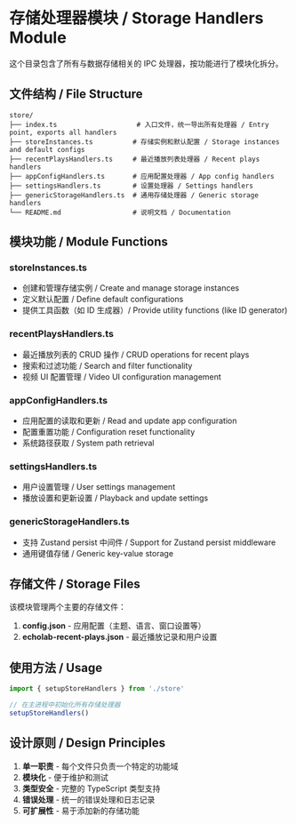 # 存储处理器模块 / Storage Handlers Module

这个目录包含了所有与数据存储相关的 IPC 处理器，按功能进行了模块化拆分。

## 文件结构 / File Structure

```
store/
├── index.ts                    # 入口文件，统一导出所有处理器 / Entry point, exports all handlers
├── storeInstances.ts          # 存储实例和默认配置 / Storage instances and default configs
├── recentPlaysHandlers.ts     # 最近播放列表处理器 / Recent plays handlers
├── appConfigHandlers.ts       # 应用配置处理器 / App config handlers
├── settingsHandlers.ts        # 设置处理器 / Settings handlers
├── genericStorageHandlers.ts  # 通用存储处理器 / Generic storage handlers
└── README.md                  # 说明文档 / Documentation
```

## 模块功能 / Module Functions

### storeInstances.ts

- 创建和管理存储实例 / Create and manage storage instances
- 定义默认配置 / Define default configurations
- 提供工具函数（如 ID 生成器）/ Provide utility functions (like ID generator)

### recentPlaysHandlers.ts

- 最近播放列表的 CRUD 操作 / CRUD operations for recent plays
- 搜索和过滤功能 / Search and filter functionality
- 视频 UI 配置管理 / Video UI configuration management

### appConfigHandlers.ts

- 应用配置的读取和更新 / Read and update app configuration
- 配置重置功能 / Configuration reset functionality
- 系统路径获取 / System path retrieval

### settingsHandlers.ts

- 用户设置管理 / User settings management
- 播放设置和更新设置 / Playback and update settings

### genericStorageHandlers.ts

- 支持 Zustand persist 中间件 / Support for Zustand persist middleware
- 通用键值存储 / Generic key-value storage

## 存储文件 / Storage Files

该模块管理两个主要的存储文件：

1. **config.json** - 应用配置（主题、语言、窗口设置等）
2. **echolab-recent-plays.json** - 最近播放记录和用户设置

## 使用方法 / Usage

```typescript
import { setupStoreHandlers } from './store'

// 在主进程中初始化所有存储处理器
setupStoreHandlers()
```

## 设计原则 / Design Principles

1. **单一职责** - 每个文件只负责一个特定的功能域
2. **模块化** - 便于维护和测试
3. **类型安全** - 完整的 TypeScript 类型支持
4. **错误处理** - 统一的错误处理和日志记录
5. **可扩展性** - 易于添加新的存储功能
